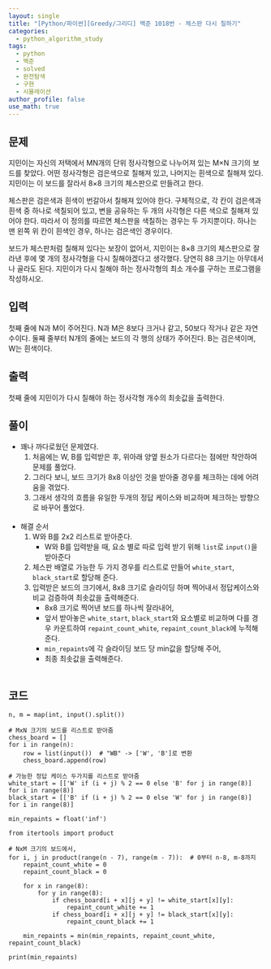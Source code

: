 ```yaml
---
layout: single
title: "[Python/파이썬][Greedy/그리디] 백준 1018번 - 체스판 다시 칠하기"
categories:
  - python_algorithm_study
tags:
  - python
  - 백준
  - solved
  - 완전탐색
  - 구현
  - 시뮬레이션
author_profile: false
use_math: true
---
```

## 문제
지민이는 자신의 저택에서 MN개의 단위 정사각형으로 나누어져 있는 M×N 크기의 보드를 찾았다. 어떤 정사각형은 검은색으로 칠해져 있고, 나머지는 흰색으로 칠해져 있다. 지민이는 이 보드를 잘라서 8×8 크기의 체스판으로 만들려고 한다.

체스판은 검은색과 흰색이 번갈아서 칠해져 있어야 한다. 구체적으로, 각 칸이 검은색과 흰색 중 하나로 색칠되어 있고, 변을 공유하는 두 개의 사각형은 다른 색으로 칠해져 있어야 한다. 따라서 이 정의를 따르면 체스판을 색칠하는 경우는 두 가지뿐이다. 하나는 맨 왼쪽 위 칸이 흰색인 경우, 하나는 검은색인 경우이다.

보드가 체스판처럼 칠해져 있다는 보장이 없어서, 지민이는 8×8 크기의 체스판으로 잘라낸 후에 몇 개의 정사각형을 다시 칠해야겠다고 생각했다. 당연히 88 크기는 아무데서나 골라도 된다. 지민이가 다시 칠해야 하는 정사각형의 최소 개수를 구하는 프로그램을 작성하시오.

## 입력
첫째 줄에 N과 M이 주어진다. N과 M은 8보다 크거나 같고, 50보다 작거나 같은 자연수이다. 둘째 줄부터 N개의 줄에는 보드의 각 행의 상태가 주어진다. B는 검은색이며, W는 흰색이다.

## 출력
첫째 줄에 지민이가 다시 칠해야 하는 정사각형 개수의 최솟값을 출력한다.

## 풀이
- 꽤나 까다로웠던 문제였다.
	1. 처음에는 W, B를 입력받은 후, 위아래 양옆 원소가 다르다는 점에만 착안하여 문제를 풀었다.
	2. 그러다 보니, 보드 크기가 8x8 이상인 것을 받아줄 경우를 체크하는 데에 어려움을 겪었다.
	3. 그래서 생각의 흐름을 유일한 두개의 정답 케이스와 비교하며 체크하는 방향으로 바꾸어 풀었다.<br><br>
- 해결 순서
	1. W와 B를 2x2 리스트로 받아준다.
		- W와 B를 입력받을 때, 요소 별로 따로 입력 받기 위해 `list`로 `input()`을 받아준다
	2. 체스판 배열로 가능한 두 가지 경우를 리스트로 만들어 `white_start`, `black_start`로 할당해 준다.
	3. 입력받은 보드의 크기에서, 8x8 크기로 슬라이딩 하며 찍어내서 정답케이스와 비교 검증하여 최솟값을 출력해준다.
		- 8x8 크기로 찍어낸 보드를 하나씩 잘라내어,
		- 앞서 받아놓은 `white_start`, `black_start`와 요소별로 비교하며 다를 경우 카운트하여 `repaint_count_white`, `repaint_count_black`에 누적해준다.
		- `min_repaints`에 각 슬라이딩 보드 당 min값을 할당해 주어, 
		- 최종 최솟값을 출력해준다.<br><br>

## 코드
```
n, m = map(int, input().split())

# MxN 크기의 보드를 리스트로 받아줌
chess_board = []
for i in range(n):
    row = list(input())  # "WB" -> ['W', 'B']로 변환
    chess_board.append(row)

# 가능한 정답 케이스 두가지를 리스트로 받아줌
white_start = [['W' if (i + j) % 2 == 0 else 'B' for j in range(8)] for i in range(8)]
black_start = [['B' if (i + j) % 2 == 0 else 'W' for j in range(8)] for i in range(8)]

min_repaints = float('inf')

from itertools import product

# NxM 크기의 보드에서, 
for i, j in product(range(n - 7), range(m - 7)):  # 0부터 n-8, m-8까지
    repaint_count_white = 0
    repaint_count_black = 0
    
    for x in range(8):
        for y in range(8):
            if chess_board[i + x][j + y] != white_start[x][y]:
                repaint_count_white += 1
            if chess_board[i + x][j + y] != black_start[x][y]:
                repaint_count_black += 1

    min_repaints = min(min_repaints, repaint_count_white, repaint_count_black)

print(min_repaints)
```

